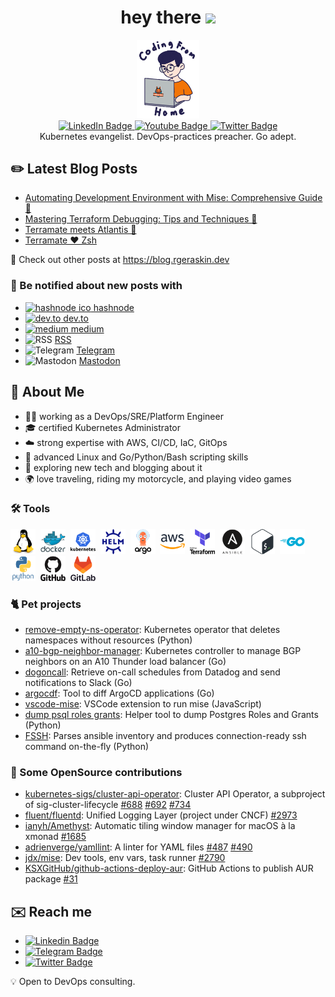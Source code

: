 <div id="header" align="center">
<h1>
  hey there
  <img src="https://media.giphy.com/media/hvRJCLFzcasrR4ia7z/giphy.gif" width="30px"/>
</h1>
  <img src="static/coding.png" width="100"/>
</div>
<div id="badges" align="center">
  <a href="https://linkedin.com/in/rgeraskin/">
    <img src="https://img.shields.io/badge/LinkedIn-blue?style=for-the-badge&logo=linkedin&logoColor=white" alt="LinkedIn Badge"/>
  </a>
  <a href="https://t.me/rgeraskin">
    <img src="https://img.shields.io/badge/Telegram-blue?style=for-the-badge&logo=telegram&logoColor=white" alt="Youtube Badge"/>
  </a>
  <a href="https://x.com/kuberroman">
    <img src="https://img.shields.io/badge/Twitter-blue?style=for-the-badge&logo=x&logoColor=white" alt="Twitter Badge"/>
  </a>
</div>
<div align="center">Kubernetes evangelist. DevOps-practices preacher. Go adept.</div>

## ✏️ Latest Blog Posts
<!-- BLOG-POST-LIST:START -->
- [Automating Development Environment with Mise: Comprehensive Guide 💫](https://rgeraskin.hashnode.dev/dev-env-with-mise)
- [Mastering Terraform Debugging: Tips and Techniques 🔧](https://rgeraskin.hashnode.dev/terraform-expressions-debugging)
- [Terramate meets Atlantis 🚀](https://rgeraskin.hashnode.dev/terramate-atlantis)
- [Terramate ❤️ Zsh](https://rgeraskin.hashnode.dev/terramate-zsh)
<!-- BLOG-POST-LIST:END -->

👀 Check out other posts at https://blog.rgeraskin.dev

### 🔔 Be notified about new posts with
- [![hashnode ico](https://cdn.hashnode.com/res/hashnode/image/upload/v1611242187756/TRTNYp32O.png) hashnode](https://rgeraskin.hashnode.dev)
- [![dev.to](https://media.dev.to/dynamic/image/width=16,height=,fit=scale-down,gravity=auto,format=auto/https%3A%2F%2Fdev-to-uploads.s3.amazonaws.com%2Fuploads%2Farticles%2F8j7kvp660rqzt99zui8e.png) dev.to](https://dev.to/rgeraskin)
- <a href="https://rgeraskin.medium.com"><img src="https://miro.medium.com/v2/5d8de952517e8160e40ef9841c781cdc14a5db313057fa3c3de41c6f5b494b19" title="medium" alt="medium" width="16" height="16"/> medium</a>
- ![RSS](https://upload.wikimedia.org/wikipedia/commons/thumb/4/43/Feed-icon.svg/16px-Feed-icon.svg.png) [RSS](https://rgeraskin.hashnode.dev/rss.xml)
- ![Telegram](https://telegram.org/img/favicon-16x16.png) [Telegram](https://t.me/kuberroman)
- ![Mastodon](https://mastodon.social/packs/media/icons/favicon-16x16-c58fdef40ced38d582d5b8eed9d15c5a.png) [Mastodon](https://mastodon.social/@rgeraskin)

## 💬 About Me

- 👨‍💻 working as a DevOps/SRE/Platform Engineer
- 🎓 certified Kubernetes Administrator
- ☁️ strong expertise with AWS, CI/CD, IaC, GitOps
- 🐍 advanced Linux and Go/Python/Bash scripting skills
- 🚀 exploring new tech and blogging about it
- 🌍 love traveling, riding my motorcycle, and playing video games

### 🛠 Tools
<div>
  <img src="https://raw.githubusercontent.com/devicons/devicon/refs/heads/master/icons/linux/linux-original.svg" title="Linux" alt="Linux" width="40" height="40"/>&nbsp;
  <img src="https://raw.githubusercontent.com/devicons/devicon/refs/heads/master/icons/docker/docker-original-wordmark.svg" title="Docker" alt="Docker" width="40" height="40"/>&nbsp;
  <img src="https://raw.githubusercontent.com/devicons/devicon/refs/heads/master/icons/kubernetes/kubernetes-original-wordmark.svg" title="kubernetes" alt="kubernetes" width="40" height="40"/>&nbsp;
  <img src="https://raw.githubusercontent.com/devicons/devicon/refs/heads/master/icons/helm/helm-original.svg" title="Helm" alt="Helm" width="40" height="40"/>&nbsp;
  <img src="https://raw.githubusercontent.com/devicons/devicon/refs/heads/master/icons/argocd/argocd-original-wordmark.svg" title="ArgoCD" alt="ArgoCD" width="40" height="40"/>&nbsp;
  <img src="https://raw.githubusercontent.com/devicons/devicon/refs/heads/master/icons/amazonwebservices/amazonwebservices-original-wordmark.svg" title="AWS" alt="AWS" width="40" height="40"/>&nbsp;
  <img src="https://raw.githubusercontent.com/devicons/devicon/refs/heads/master/icons/terraform/terraform-original-wordmark.svg" title="Terraform" alt="Terraform" width="40" height="40"/>&nbsp;
  <img src="https://raw.githubusercontent.com/devicons/devicon/refs/heads/master/icons/ansible/ansible-original-wordmark.svg" title="Ansible" alt="Ansible" width="40" height="40"/>&nbsp;
  <img src="https://raw.githubusercontent.com/devicons/devicon/refs/heads/master/icons/bash/bash-original.svg" title="Bash" alt="Bash" width="40" height="40"/>&nbsp;
  <img src="https://raw.githubusercontent.com/devicons/devicon/refs/heads/master/icons/go/go-original-wordmark.svg" title="Go" alt="Go" width="40" height="40"/>&nbsp;
  <img src="https://raw.githubusercontent.com/devicons/devicon/refs/heads/master/icons/python/python-original-wordmark.svg" title="Python" alt="Python" width="40" height="40"/>&nbsp;
  <img src="https://raw.githubusercontent.com/devicons/devicon/refs/heads/master/icons/github/github-original-wordmark.svg" title="Github" alt="Github" width="40" height="40"/>&nbsp;
  <img src="https://raw.githubusercontent.com/devicons/devicon/refs/heads/master/icons/gitlab/gitlab-original-wordmark.svg" title="Gitlab" alt="Gitlab" width="40" height="40"/>&nbsp;
</div>

### 🐈 Pet projects
- [remove-empty-ns-operator](https://github.com/rgeraskin/remove-empty-ns-operator): Kubernetes operator that deletes namespaces without resources (Python)
- [a10-bgp-neighbor-manager](https://github.com/rgeraskin/a10-bgp-neighbor-manager): Kubernetes controller to manage BGP neighbors on an A10 Thunder load balancer (Go)
- [dogoncall](https://github.com/rgeraskin/dogoncall): Retrieve on-call schedules from Datadog and send notifications to Slack (Go)
- [argocdf](https://github.com/rgeraskin/argocdf): Tool to diff ArgoCD applications (Go)
- [vscode-mise](https://github.com/rgeraskin/vscode-mise): VSCode extension to run mise (JavaScript)
- [dump psql roles grants](https://github.com/rgeraskin/dump_psql_roles_grants): Helper tool to dump Postgres Roles and Grants (Python)
- [FSSH](https://github.com/rgeraskin/fssh): Parses ansible inventory and produces connection-ready ssh command on-the-fly (Python)

### 🔀 Some OpenSource contributions

- [kubernetes-sigs/cluster-api-operator](https://github.com/kubernetes-sigs/cluster-api-operator/): Cluster API Operator, a subproject of sig-cluster-lifecycle [#688](https://github.com/kubernetes-sigs/cluster-api-operator/pull/688) [#692](https://github.com/kubernetes-sigs/cluster-api-operator/pull/692) [#734](https://github.com/kubernetes-sigs/cluster-api-operator/pull/734)
- [fluent/fluentd](https://github.com/fluent/fluentd/): Unified Logging Layer (project under CNCF) [#2973](https://github.com/fluent/fluentd/pull/2973)
- [ianyh/Amethyst](https://github.com/ianyh/Amethyst/): Automatic tiling window manager for macOS à la xmonad [#1685](https://github.com/ianyh/Amethyst/pull/1685)
- [adrienverge/yamllint](https://github.com/adrienverge/yamllint/): A linter for YAML files [#487](https://github.com/adrienverge/yamllint/pull/487) [#490](https://github.com/adrienverge/yamllint/pull/490)
- [jdx/mise](https://github.com/jdx/mise/): Dev tools, env vars, task runner [#2790](https://github.com/jdx/mise/pull/2790)
- [KSXGitHub/github-actions-deploy-aur](https://github.com/KSXGitHub/github-actions-deploy-aur): GitHub Actions to publish AUR package [#31](https://github.com/KSXGitHub/github-actions-deploy-aur/pull/31)

## ✉️ Reach me


- [![Linkedin Badge](https://img.shields.io/badge/-rgeraskin-blue?style=flat&logo=Linkedin&logoColor=white)](https://linkedin.com/in/rgeraskin/)
- [![Telegram Badge](https://img.shields.io/badge/-rgeraskin-blue?style=flat&logo=Telegram&logoColor=white)](https://t.me/rgeraskin)
- [![Twitter Badge](https://img.shields.io/badge/-kuberroman-blue?style=flat&logo=X&logoColor=white)](https://x.com/kuberroman)

💡 Open to DevOps consulting.
